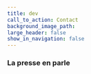 ```yaml
---
title: dev
call_to_action: Contact
background_image_path:
large_header: false
show_in_navigation: false
---
```


### La presse en parle

<html lang="en">
<head>
    <meta charset="UTF-8">
    <meta name="viewport" content="width=device-width, initial-scale=1.0">
    <title>Accordéon Exemple</title>
    <style>
        .accordion {
            background-color: #eee;
            color: #444;
            cursor: pointer;
            padding: 18px;
            width: 100%;
            border: none;
            text-align: left;
            outline: none;
            font-size: 15px;
            transition: 0.4s;
        }

        .active, .accordion:hover {
            background-color: #ccc;
        }

        .accordion:after {
            content: '\002B'; /* Unicode character for "plus" sign (+) */
            color: #777;
            font-weight: bold;
            float: right;
            margin-left: 5px;
        }

        .active:after {
            content: "\2212"; /* Unicode character for "minus" sign (-) */
        }

        .panel {
            padding: 0 18px;
            background-color: white;
            max-height: 0;
            overflow: hidden;
            transition: max-height 0.2s ease-out;
        }
    </style>
</head>
<body>

#### la presse en parle

<button class="accordion">Édition 2024-2025</button>
<div class="panel">
  <p>Guide des doubles-cursus et de la recherche scientifique 2023-2024 (rédigé par Ella Callas)</p>
  <a href="#">Guide DC 2024-2025</a>
</div>

<button class="accordion">Édition 2023-2024</button>
<div class="panel">
  <p>Contenu de l'édition 2023-2024.</p>
</div>

<button class="accordion">Édition 2022-2023</button>
<div class="panel">
  <p>Contenu de l'édition 2022-2023.</p>
</div>

<script>
    var acc = document.getElementsByClassName("accordion");
    var i;

    for (i = 0; i < acc.length; i++) {
        acc[i].addEventListener("click", function() {
            this.classList.toggle("active");
            var panel = this.nextElementSibling;
            if (panel.style.maxHeight) {
                panel.style.maxHeight = null;
            } else {
                panel.style.maxHeight = panel.scrollHeight + "px";
            } 
        });
    }
</script>

</body>
</html>
